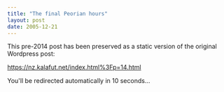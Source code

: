 ```yaml
---
title: "The final Peorian hours"
layout: post
date: 2005-12-21
---
```


This pre-2014 post has been preserved as a static version of the original Wordpress post:

https://nz.kalafut.net/index.html%3Fp=14.html

You'll be redirected automatically in 10 seconds...

<head>
  <meta http-equiv="refresh" content="10;url=https://nz.kalafut.net/index.html%3Fp=14.html">
</head>

